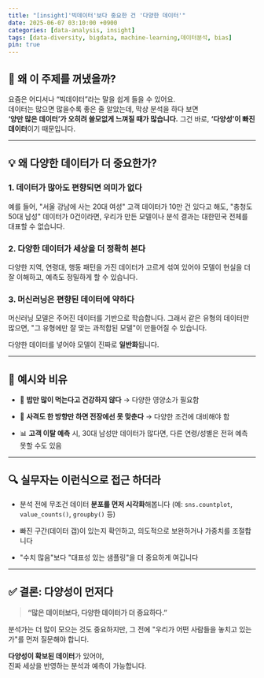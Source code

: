 ```yaml
---
title: "[insight]'빅데이터'보다 중요한 건 '다양한 데이터'"
date: 2025-06-07 03:10:00 +0900
categories: [data-analysis, insight] 
tags: [data-diversity, bigdata, machine-learning,데이터분석, bias] 
pin: true
---
```

## 🧐 왜 이 주제를 꺼냈을까?

요즘은 어디서나 “빅데이터”라는 말을 쉽게 들을 수 있어요.  
데이터는 많으면 많을수록 좋은 줄 알았는데, 막상 분석을 하다 보면  
**‘양만 많은 데이터’가 오히려 쓸모없게 느껴질 때가 많습니다.**
그건 바로, **‘다양성’이 빠진 데이터**이기 때문입니다.

----------

## 💡 왜 다양한 데이터가 더 중요한가?

### 1. 데이터가 많아도 편향되면 의미가 없다

예를 들어, "서울 강남에 사는 20대 여성" 고객 데이터가 10만 건 있다고 해도, "충청도 50대 남성" 데이터가 0건이라면, 우리가 만든 모델이나 분석 결과는 대한민국 전체를 대표할 수 없습니다.

### 2. 다양한 데이터가 세상을 더 정확히 본다

다양한 지역, 연령대, 행동 패턴을 가진 데이터가 고르게 섞여 있어야 모델이 현실을 더 잘 이해하고, 예측도 정밀하게 할 수 있습니다.

### 3. 머신러닝은 편향된 데이터에 약하다

머신러닝 모델은 주어진 데이터를 기반으로 학습합니다. 그래서 같은 유형의 데이터만 많으면, "그 유형에만 잘 맞는 과적합된 모델"이 만들어질 수 있습니다.

다양한 데이터를 넣어야 모델이 진짜로 **일반화**됩니다.

----------

## 🎯 예시와 비유

-   🍚 **밥만 많이 먹는다고 건강하지 않다** → 다양한 영양소가 필요함
    
-   🎯 **사격도 한 방향만 하면 전장에선 못 맞춘다** → 다양한 조건에 대비해야 함
    
-   📊 **고객 이탈 예측** 시, 30대 남성만 데이터가 많다면, 다른 연령/성별은 전혀 예측 못할 수도 있음
    

----------

## 🔍 실무자는 이런식으로 접근 하더라

-   분석 전에 무조건 데이터 **분포를 먼저 시각화**해봅니다 (예: `sns.countplot`, `value_counts()`, `groupby()` 등)
    
-   빠진 구간(데이터 갭)이 있는지 확인하고, 의도적으로 보완하거나 가중치를 조절합니다
    
-   "수치 많음"보다 "대표성 있는 샘플링"을 더 중요하게 여깁니다
    

----------

## ✅ 결론: 다양성이 먼저다

> **“많은 데이터보다, 다양한 데이터가 더 중요하다.”**

분석가는 더 많이 모으는 것도 중요하지만, 그 전에 "우리가 어떤 사람들을 놓치고 있는가"를 먼저 질문해야 합니다.

**다양성이 확보된 데이터**가 있어야,  
진짜 세상을 반영하는 분석과 예측이 가능합니다.
